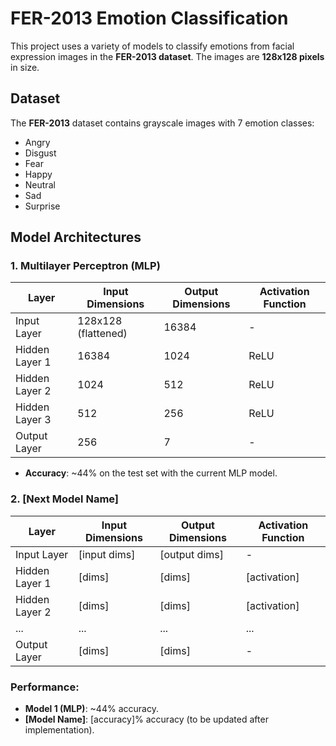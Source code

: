 # FER-2013 Emotion Classification

This project uses a variety of models to classify emotions from facial expression images in the **FER-2013 dataset**. The images are **128x128 pixels** in size.

## Dataset
The **FER-2013** dataset contains grayscale images with 7 emotion classes:

- Angry
- Disgust
- Fear
- Happy
- Neutral
- Sad
- Surprise

## Model Architectures

### 1. **Multilayer Perceptron (MLP)**

| Layer          | Input Dimensions   | Output Dimensions   | Activation Function |
|----------------|--------------------|---------------------|---------------------|
| Input Layer    | 128x128 (flattened)| 16384               | -                   |
| Hidden Layer 1 | 16384              | 1024                | ReLU                |
| Hidden Layer 2 | 1024               | 512                 | ReLU                |
| Hidden Layer 3 | 512                | 256                 | ReLU                |
| Output Layer   | 256                | 7                   | -                   |

- **Accuracy**: ~44% on the test set with the current MLP model.

### 2. **[Next Model Name]**

| Layer          | Input Dimensions   | Output Dimensions   | Activation Function |
|----------------|--------------------|---------------------|---------------------|
| Input Layer    | [input dims]       | [output dims]       | -                   |
| Hidden Layer 1 | [dims]             | [dims]              | [activation]        |
| Hidden Layer 2 | [dims]             | [dims]              | [activation]        |
| ...            | ...                | ...                 | ...                 |
| Output Layer   | [dims]             | [dims]              | -                   |

### Performance:

- **Model 1 (MLP)**: ~44% accuracy.
- **[Model Name]**: [accuracy]% accuracy (to be updated after implementation).
